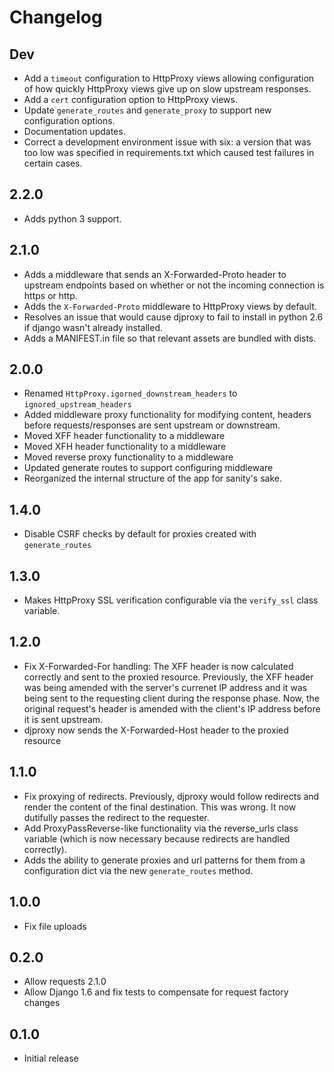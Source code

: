 # Changelog

## Dev
* Add a `timeout` configuration to HttpProxy views allowing configuration of
  how quickly HttpProxy views give up on slow upstream responses.
* Add a `cert` configuration option to HttpProxy views.
* Update `generate_routes` and `generate_proxy` to support new configuration
  options.
* Documentation updates.
* Correct a development environment issue with six: a version that was too low
  was specified in requirements.txt which caused test failures in certain cases.

## 2.2.0
* Adds python 3 support.

## 2.1.0
* Adds a middleware that sends an X-Forwarded-Proto header to upstream endpoints
  based on whether or not the incoming connection is https or http.
* Adds the `X-Forwarded-Proto` middleware to HttpProxy views by default.
* Resolves an issue that would cause djproxy to fail to install in python 2.6
  if django wasn't already installed.
* Adds a MANIFEST.in file so that relevant assets are bundled with dists.

## 2.0.0
* Renamed `HttpProxy.igorned_downstream_headers` to `ignored_upstream_headers`
* Added middleware proxy functionality for modifying content, headers before
  requests/responses are sent upstream or downstream.
* Moved XFF header functionality to a middleware
* Moved XFH header functionality to a middleware
* Moved reverse proxy functionality to a middleware
* Updated generate routes to support configuring middleware
* Reorganized the internal structure of the app for sanity's sake.

## 1.4.0
* Disable CSRF checks by default for proxies created with `generate_routes`

## 1.3.0
* Makes HttpProxy SSL verification configurable via the `verify_ssl` class
  variable.

## 1.2.0

* Fix X-Forwarded-For handling: The XFF header is now calculated correctly and
  sent to the proxied resource. Previously, the XFF header was being amended
  with the server's currenet IP address and it was being sent to the requesting
  client during the response phase. Now, the original request's header is
  amended with the client's IP address before it is sent upstream.
* djproxy now sends the X-Forwarded-Host header to the proxied resource

## 1.1.0

* Fix proxying of redirects. Previously, djproxy would follow redirects
  and render the content of the final destination. This was wrong. It now
  dutifully passes the redirect to the requester.
* Add ProxyPassReverse-like functionality via the reverse_urls class variable
  (which is now necessary because redirects are handled correctly).
* Adds the ability to generate proxies and url patterns for them from a
  configuration dict via the new `generate_routes` method.

## 1.0.0
* Fix file uploads

## 0.2.0
* Allow requests 2.1.0
* Allow Django 1.6 and fix tests to compensate for request factory changes

## 0.1.0
* Initial release
